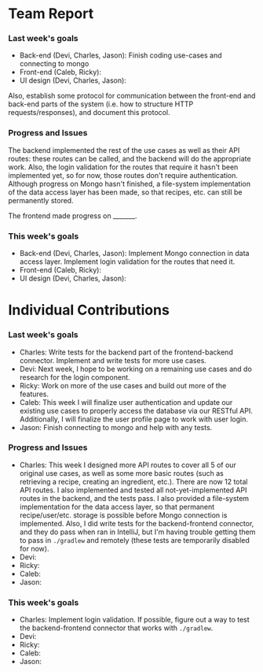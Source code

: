 # Team Report

### Last week's goals

- Back-end (Devi, Charles, Jason): Finish coding use-cases and connecting to mongo
- Front-end (Caleb, Ricky):
- UI design (Devi, Charles, Jason):

Also, establish some protocol for communication between the front-end and back-end parts of the system (i.e. how to structure HTTP requests/responses), and document this protocol.

### Progress and Issues

The backend implemented the rest of the use cases as well as their API routes: these routes can be called, and the backend will do the appropriate work. Also, the login validation for the routes that require it hasn't been implemented yet, so for now, those routes don't require authentication. Although progress on Mongo hasn't finished, a file-system implementation of the data access layer has been made, so that recipes, etc. can still be permanently stored.

The frontend made progress on _______.

### This week's goals

- Back-end (Devi, Charles, Jason): Implement Mongo connection in data access layer. Implement login validation for the routes that need it.
- Front-end (Caleb, Ricky):
- UI design (Devi, Charles, Jason):

# Individual Contributions

### Last week's goals
- Charles: Write tests for the backend part of the frontend-backend connector. Implement and write tests for more use cases.
- Devi: Next week, I hope to be working on a remaining use cases and do research for the login component.
- Ricky: Work on more of the use cases and build out more of the features.
- Caleb: This week I will finalize user authentication and update our existing use cases to properly access the database via our RESTful API. Additionally, I will finalize the user profile page to work with user login.
- Jason: Finish connecting to mongo and help with any tests.

### Progress and Issues

- Charles: This week I designed more API routes to cover all 5 of our original use cases, as well as some more basic routes (such as retrieving a recipe, creating an ingredient, etc.). There are now 12 total API routes. I also implemented and tested all not-yet-implemented API routes in the backend, and the tests pass. I also provided a file-system implementation for the data access layer, so that permanent recipe/user/etc. storage is possible before Mongo connection is implemented. Also, I did write tests for the backend-frontend connector, and they do pass when ran in IntelliJ, but I'm having trouble getting them to pass in `./gradlew` and remotely (these tests are temporarily disabled for now).
- Devi:
- Ricky:
- Caleb:
- Jason:
### This week's goals

- Charles: Implement login validation. If possible, figure out a way to test the backend-frontend connector that works with `./gradlew`. 
- Devi:
- Ricky:
- Caleb:
- Jason:
